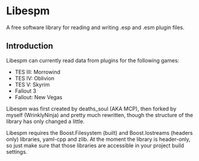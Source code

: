 # Libespm

A free software library for reading and writing .esp and .esm plugin files.

## Introduction

Libespm can currently read data from plugins for the following games:

* TES III: Morrowind
* TES IV: Oblivion
* TES V: Skyrim
* Fallout 3
* Fallout: New Vegas

Libespm was first created by deaths_soul (AKA MCP), then forked by myself (WrinklyNinja) and pretty much rewritten, though the structure of the library has only changed a little.

Libespm requires the Boost.Filesystem (built) and Boost.Iostreams (headers only) libraries, yaml-cpp and zlib. At the moment the library is header-only, so just make sure that those libraries are accessible in your project build settings.
